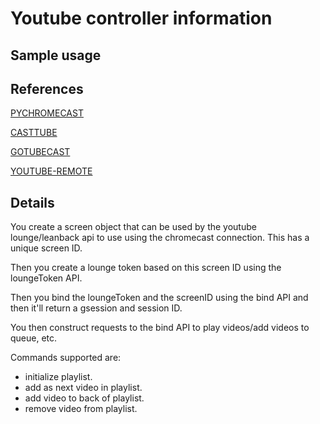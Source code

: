 # Youtube controller information

## Sample usage

## References

[PYCHROMECAST](https://github.com/balloob/pychromecast/blob/master/pychromecast/controllers/youtube.py)

[CASTTUBE](https://github.com/ur1katz/casttube/blob/master/casttube/YouTubeSession.py)

[GOTUBECAST](https://github.com/CBiX/gotubecast/blob/master/main.go)

[YOUTUBE-REMOTE](https://github.com/mutantmonkey/youtube-remote/blob/master/remote.py)

## Details

You create a screen object that can be used by the youtube lounge/leanback api to use using the chromecast connection. This has a unique screen ID.

Then you create a lounge token based on this screen ID using the loungeToken API.

Then you bind the loungeToken and the screenID using the bind API and then it'll return a gsession and session ID.

You then construct requests to the bind API to play videos/add videos to queue, etc.

Commands supported are:

- initialize playlist.
- add as next video in playlist.
- add video to back of playlist.
- remove video from playlist.